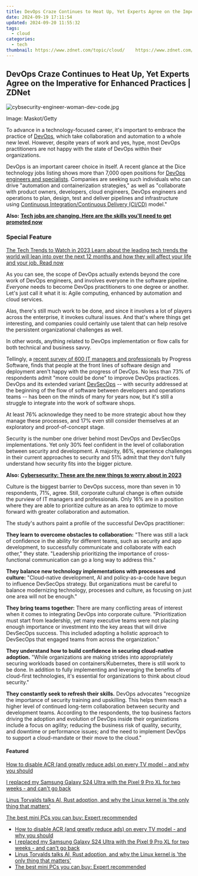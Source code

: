 ```yaml
---
title: DevOps Craze Continues to Heat Up, Yet Experts Agree on the Imperative for Enhanced Practices | ZDNet
date: 2024-09-19 17:11:54
updated: 2024-09-20 11:55:32
tags:
  - cloud
categories:
  - tech
thumbnail: https://www.zdnet.com/topic/cloud/    https://www.zdnet.com/a/img/resize/6c29c85a43026076436cc67c13593465a16c62b2/2022/03/10/6d5a58a4-a7b6-48be-b59c-daaf35515ae7/cybsecurity-engineer-woman-dev-code.jpg?width=170&height=96&fit=crop&auto=webp
---
```


## DevOps Craze Continues to Heat Up, Yet Experts Agree on the Imperative for Enhanced Practices | ZDNet

![cybsecurity-engineer-woman-dev-code.jpg](https://www.zdnet.com/a/img/resize/af29235ff0a9996a19d30fce4a299b17aadb7c02/2022/03/10/6d5a58a4-a7b6-48be-b59c-daaf35515ae7/cybsecurity-engineer-woman-dev-code.jpg?auto=webp&width=1280)

Image: Maskot/Getty

To advance in a technology-focused career, it's important to embrace the practice of [DevOps](https://www.zdnet.com/article/why-devops-matters/), which take collaboration and automation to a whole new level. However, despite years of work and yes, hype, most DevOps practitioners are not happy with the state of DevOps within their organizations.

DevOps is an important career choice in itself. A recent glance at the Dice technology jobs listing shows more than 7,000 open positions for [DevOps engineers and specialists](https://www.dice.com/jobs/q-DevOps-jobs#dice). Companies are seeking such individuals who can drive "automation and containerization strategies," as well as "collaborate with product owners, developers, cloud engineers, DevOps engineers and operations to plan, design, test and deliver pipelines and infrastructure using [Continuous Integration/Continuous Delivery (CI/CD)](https://www.redhat.com/en/topics/devops/what-is-ci-cd) model."

**Also:** [**Tech jobs are changing. Here are the skills you'll need to get promoted now**](https://www.zdnet.com/article/tech-jobs-are-changing-here-are-the-real-skills-youll-need-to-get-promoted/)

### Special Feature

[The Tech Trends to Watch in 2023 Learn about the leading tech trends the world will lean into over the next 12 months and how they will affect your life and your job.  Read now](https://www.zdnet.com/topic/the-tech-trends-to-watch-in-2023/)

As you can see, the scope of DevOps actually extends beyond the core work of DevOps engineers, and involves everyone in the software pipeline. _Everyone_ needs to become DevOps practitioners to one degree or another. Let's just call it what it is: Agile computing, enhanced by automation and cloud services.

Alas, there's still much work to be done, and since it involves a lot of players across the enterprise, it invokes cultural issues. And that's where things get interesting, and companies could certainly use talent that can help resolve the persistent organizational challenges as well.

In other words, anything related to DevOps implementation or flow calls for both technical and business savvy.

Tellingly, a [recent survey of 600 IT managers and professionals](https://www.progress.com/papers/devsecops-simplifying-complexity-in-a-changing-world) by Progress Software, finds that people at the front lines of software design and deployment aren't happy with the progress of DevOps. No less than 73% of respondents admit "more could be done" to improve DevOps practices. DevOps and its extended variant [DevSecOps](https://www.zdnet.com/article/devsecops-what-it-is-and-how-it-can-help-you-innovate-in-cybersecurity/) \-- with security addressed at the beginning of the flow of software between developers and operations teams -- has been on the minds of many for years now, but it's still a struggle to integrate into the work of software shops. 

At least 76% acknowledge they need to be more strategic about how they manage these processes, and 17% even still consider themselves at an exploratory and proof-of-concept stage.   
  
 Security is the number one driver behind most DevOps and DevSecOps implementations. Yet only 30% feel confident in the level of collaboration between security and development. A majority, 86%, experience challenges in their current approaches to security and 51% admit that they don't fully understand how security fits into the bigger picture. 

**Also:** [**Cybersecurity: These are the new things to worry about in 2023**](https://www.zdnet.com/article/cybersecurity-these-are-the-new-things-to-worry-about-in-2023/)

Culture is the biggest barrier to DevOps success, more than seven in 10 respondents, 71%, agree. Still, corporate cultural change is often outside the purview of IT managers and professionals. Only 16% are in a position where they are able to prioritize culture as an area to optimize to move forward with greater collaboration and automation.

The study's authors paint a profile of the successful DevOps practitioner: 

**They learn to overcome obstacles to collaboration:** "There was still a lack of confidence in the ability for different teams, such as security and app development, to successfully communicate and collaborate with each other," they state. "Leadership prioritizing the importance of cross-functional communication can go a long way to address this."

**They balance new technology implementations with processes and culture:** "Cloud-native development, AI and policy-as-a-code have begun to influence DevSecOps strategy. But organizations must be careful to balance modernizing technology, processes and culture, as focusing on just one area will not be enough."

**They bring teams together:** There are many conflicting areas of interest when it comes to integrating DevOps into corporate culture. "Prioritization must start from leadership, yet many executive teams were not placing enough importance or investment into the key areas that will drive DevSecOps success. This included adopting a holistic approach to DevSecOps that engaged teams from across the organization."

**They understand how to build confidence in securing cloud-native adoption.** "While organizations are making strides into appropriately securing workloads based on containers/Kubernetes, there is still work to be done. In addition to fully implementing and leveraging the benefits of cloud-first technologies, it's essential for organizations to think about cloud security."

**They constantly seek to refresh their skills.** DevOps advocates "recognize the importance of security training and upskilling. This helps them reach a higher level of continued long-term collaboration between security and development teams. According to the respondents, the top business factors driving the adoption and evolution of DevOps inside their organizations include a focus on agility; reducing the business risk of quality, security, and downtime or performance issues; and the need to implement DevOps to support a cloud-mandate or their move to the cloud."

#### Featured

[How to disable ACR (and greatly reduce ads) on every TV model - and why you should](https://www.zdnet.com/article/how-to-disable-acr-and-greatly-reduce-ads-on-every-tv-model-and-why-you-should/ "How to disable ACR (and greatly reduce ads) on every TV model - and why you should")

[I replaced my Samsung Galaxy S24 Ultra with the Pixel 9 Pro XL for two weeks - and can't go back](https://www.zdnet.com/article/i-replaced-my-samsung-galaxy-s24-ultra-with-the-pixel-9-pro-xl-for-two-weeks-and-cant-go-back/ "I replaced my Samsung Galaxy S24 Ultra with the Pixel 9 Pro XL for two weeks - and can't go back")

[Linus Torvalds talks AI, Rust adoption, and why the Linux kernel is 'the only thing that matters'](https://www.zdnet.com/article/linus-torvalds-talks-ai-rust-adoption-and-why-the-linux-kernel-is-the-only-thing-that-matters/ "Linus Torvalds talks AI, Rust adoption, and why the Linux kernel is 'the only thing that matters'")

[The best mini PCs you can buy: Expert recommended](https://www.zdnet.com/article/best-mini-pc/ "The best mini PCs you can buy: Expert recommended")

* [How to disable ACR (and greatly reduce ads) on every TV model - and why you should](https://www.zdnet.com/article/how-to-disable-acr-and-greatly-reduce-ads-on-every-tv-model-and-why-you-should/ "How to disable ACR (and greatly reduce ads) on every TV model - and why you should")
* [I replaced my Samsung Galaxy S24 Ultra with the Pixel 9 Pro XL for two weeks - and can't go back](https://www.zdnet.com/article/i-replaced-my-samsung-galaxy-s24-ultra-with-the-pixel-9-pro-xl-for-two-weeks-and-cant-go-back/ "I replaced my Samsung Galaxy S24 Ultra with the Pixel 9 Pro XL for two weeks - and can't go back")
* [Linus Torvalds talks AI, Rust adoption, and why the Linux kernel is 'the only thing that matters'](https://www.zdnet.com/article/linus-torvalds-talks-ai-rust-adoption-and-why-the-linux-kernel-is-the-only-thing-that-matters/ "Linus Torvalds talks AI, Rust adoption, and why the Linux kernel is 'the only thing that matters'")
* [The best mini PCs you can buy: Expert recommended](https://www.zdnet.com/article/best-mini-pc/ "The best mini PCs you can buy: Expert recommended")

<ins class="adsbygoogle"
     style="display:block"
     data-ad-format="autorelaxed"
     data-ad-client="ca-pub-7571918770474297"
     data-ad-slot="1223367746"></ins>



<ins class="adsbygoogle"
     style="display:block"
     data-ad-client="ca-pub-7571918770474297"
     data-ad-slot="8358498916"
     data-ad-format="auto"
     data-full-width-responsive="true"></ins>
